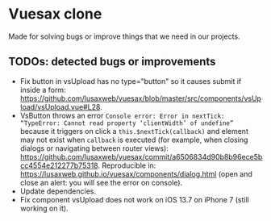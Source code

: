 # Vuesax clone
Made for solving bugs or improve things that we need in our projects.

## TODOs: detected bugs or improvements
- Fix button in vsUpload has no type="button" so it causes submit if inside a form: https://github.com/lusaxweb/vuesax/blob/master/src/components/vsUpload/vsUpload.vue#L28.
- VsButton throws an error `Console error: Error in nextTick: “TypeError: Cannot read property ‘clientWidth’ of undefine”` because it triggers on click a `this.$nextTick(callback)` and element may not exist when `callback` is executed (for example, when closing dialogs or navigating between router views): https://github.com/lusaxweb/vuesax/commit/a6506834d90b8b96ece5bcc4554e212277b75318. Reproducible in: https://lusaxweb.github.io/vuesax/components/dialog.html (open and close an alert: you will see the error on console).
- Update dependencies.
- Fix component vsUpload does not work on iOS 13.7 on iPhone 7 (still working on it).
